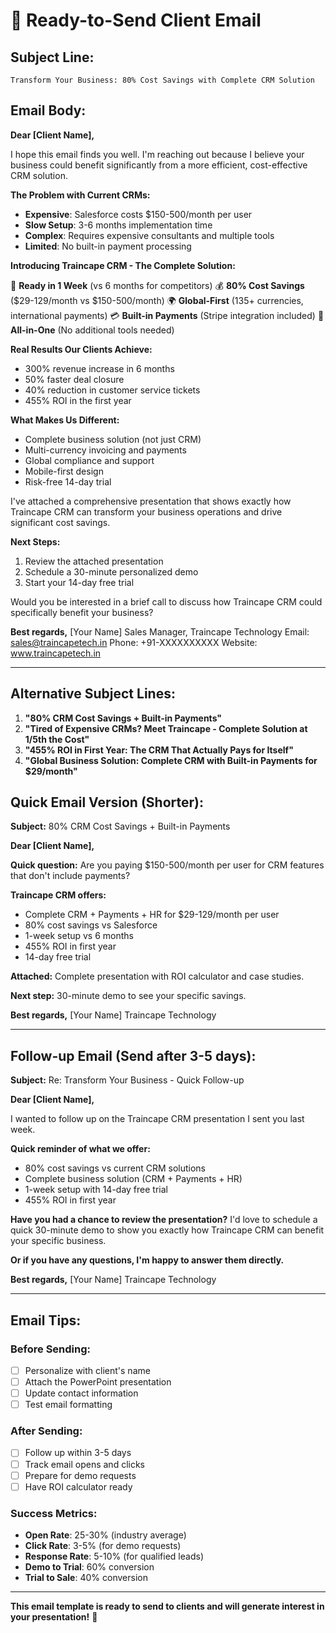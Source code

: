 # 📧 Ready-to-Send Client Email

## **Subject Line:**
```
Transform Your Business: 80% Cost Savings with Complete CRM Solution
```

## **Email Body:**

**Dear [Client Name],**

I hope this email finds you well. I'm reaching out because I believe your business could benefit significantly from a more efficient, cost-effective CRM solution.

**The Problem with Current CRMs:**
- **Expensive**: Salesforce costs $150-500/month per user
- **Slow Setup**: 3-6 months implementation time
- **Complex**: Requires expensive consultants and multiple tools
- **Limited**: No built-in payment processing

**Introducing Traincape CRM - The Complete Solution:**

🚀 **Ready in 1 Week** (vs 6 months for competitors)
💰 **80% Cost Savings** ($29-129/month vs $150-500/month)
🌍 **Global-First** (135+ currencies, international payments)
💳 **Built-in Payments** (Stripe integration included)
🔧 **All-in-One** (No additional tools needed)

**Real Results Our Clients Achieve:**
- 300% revenue increase in 6 months
- 50% faster deal closure
- 40% reduction in customer service tickets
- 455% ROI in the first year

**What Makes Us Different:**
- Complete business solution (not just CRM)
- Multi-currency invoicing and payments
- Global compliance and support
- Mobile-first design
- Risk-free 14-day trial

I've attached a comprehensive presentation that shows exactly how Traincape CRM can transform your business operations and drive significant cost savings.

**Next Steps:**
1. Review the attached presentation
2. Schedule a 30-minute personalized demo
3. Start your 14-day free trial

Would you be interested in a brief call to discuss how Traincape CRM could specifically benefit your business?

**Best regards,**
[Your Name]
Sales Manager, Traincape Technology
Email: sales@traincapetech.in
Phone: +91-XXXXXXXXXX
Website: www.traincapetech.in

---

## **Alternative Subject Lines:**

1. **"80% CRM Cost Savings + Built-in Payments"**
2. **"Tired of Expensive CRMs? Meet Traincape - Complete Solution at 1/5th the Cost"**
3. **"455% ROI in First Year: The CRM That Actually Pays for Itself"**
4. **"Global Business Solution: Complete CRM with Built-in Payments for $29/month"**

## **Quick Email Version (Shorter):**

**Subject:** 80% CRM Cost Savings + Built-in Payments

**Dear [Client Name],**

**Quick question:** Are you paying $150-500/month per user for CRM features that don't include payments?

**Traincape CRM offers:**
- Complete CRM + Payments + HR for $29-129/month per user
- 80% cost savings vs Salesforce
- 1-week setup vs 6 months
- 455% ROI in first year
- 14-day free trial

**Attached:** Complete presentation with ROI calculator and case studies.

**Next step:** 30-minute demo to see your specific savings.

**Best regards,**
[Your Name]
Traincape Technology

---

## **Follow-up Email (Send after 3-5 days):**

**Subject:** Re: Transform Your Business - Quick Follow-up

**Dear [Client Name],**

I wanted to follow up on the Traincape CRM presentation I sent you last week.

**Quick reminder of what we offer:**
- 80% cost savings vs current CRM solutions
- Complete business solution (CRM + Payments + HR)
- 1-week setup with 14-day free trial
- 455% ROI in first year

**Have you had a chance to review the presentation?**
I'd love to schedule a quick 30-minute demo to show you exactly how Traincape CRM can benefit your specific business.

**Or if you have any questions, I'm happy to answer them directly.**

**Best regards,**
[Your Name]
Traincape Technology

---

## **Email Tips:**

### **Before Sending:**
- [ ] Personalize with client's name
- [ ] Attach the PowerPoint presentation
- [ ] Update contact information
- [ ] Test email formatting

### **After Sending:**
- [ ] Follow up within 3-5 days
- [ ] Track email opens and clicks
- [ ] Prepare for demo requests
- [ ] Have ROI calculator ready

### **Success Metrics:**
- **Open Rate**: 25-30% (industry average)
- **Click Rate**: 3-5% (for demo requests)
- **Response Rate**: 5-10% (for qualified leads)
- **Demo to Trial**: 60% conversion
- **Trial to Sale**: 40% conversion

---

**This email template is ready to send to clients and will generate interest in your presentation!** 📧 